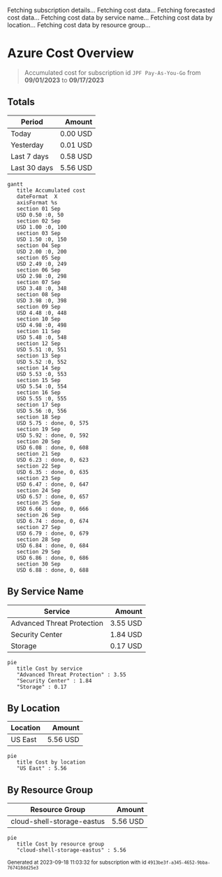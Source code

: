 Fetching subscription details...
Fetching cost data...
Fetching forecasted cost data...
Fetching cost data by service name...
Fetching cost data by location...
Fetching cost data by resource group...
# Azure Cost Overview

> Accumulated cost for subscription id `JPF Pay-As-You-Go` from **09/01/2023** to **09/17/2023**

## Totals

|Period|Amount|
|---|---:|
|Today|0.00 USD|
|Yesterday|0.01 USD|
|Last 7 days|0.58 USD|
|Last 30 days|5.56 USD|

```mermaid
gantt
   title Accumulated cost
   dateFormat  X
   axisFormat %s
   section 01 Sep
   USD 0.50 :0, 50
   section 02 Sep
   USD 1.00 :0, 100
   section 03 Sep
   USD 1.50 :0, 150
   section 04 Sep
   USD 2.00 :0, 200
   section 05 Sep
   USD 2.49 :0, 249
   section 06 Sep
   USD 2.98 :0, 298
   section 07 Sep
   USD 3.48 :0, 348
   section 08 Sep
   USD 3.98 :0, 398
   section 09 Sep
   USD 4.48 :0, 448
   section 10 Sep
   USD 4.98 :0, 498
   section 11 Sep
   USD 5.48 :0, 548
   section 12 Sep
   USD 5.51 :0, 551
   section 13 Sep
   USD 5.52 :0, 552
   section 14 Sep
   USD 5.53 :0, 553
   section 15 Sep
   USD 5.54 :0, 554
   section 16 Sep
   USD 5.55 :0, 555
   section 17 Sep
   USD 5.56 :0, 556
   section 18 Sep
   USD 5.75 : done, 0, 575
   section 19 Sep
   USD 5.92 : done, 0, 592
   section 20 Sep
   USD 6.08 : done, 0, 608
   section 21 Sep
   USD 6.23 : done, 0, 623
   section 22 Sep
   USD 6.35 : done, 0, 635
   section 23 Sep
   USD 6.47 : done, 0, 647
   section 24 Sep
   USD 6.57 : done, 0, 657
   section 25 Sep
   USD 6.66 : done, 0, 666
   section 26 Sep
   USD 6.74 : done, 0, 674
   section 27 Sep
   USD 6.79 : done, 0, 679
   section 28 Sep
   USD 6.84 : done, 0, 684
   section 29 Sep
   USD 6.86 : done, 0, 686
   section 30 Sep
   USD 6.88 : done, 0, 688
```

## By Service Name

|Service|Amount|
|---|---:|
|Advanced Threat Protection|3.55 USD|
|Security Center|1.84 USD|
|Storage|0.17 USD|

```mermaid
pie
   title Cost by service
   "Advanced Threat Protection" : 3.55
   "Security Center" : 1.84
   "Storage" : 0.17
```

## By Location

|Location|Amount|
|---|---:|
|US East|5.56 USD|

```mermaid
pie
   title Cost by location
   "US East" : 5.56
```

## By Resource Group

|Resource Group|Amount|
|---|---:|
|cloud-shell-storage-eastus|5.56 USD|

```mermaid
pie
   title Cost by resource group
   "cloud-shell-storage-eastus" : 5.56
```

<sup>Generated at 2023-09-18 11:03:32 for subscription with id `4913be3f-a345-4652-9bba-767418dd25e3`</sup>
